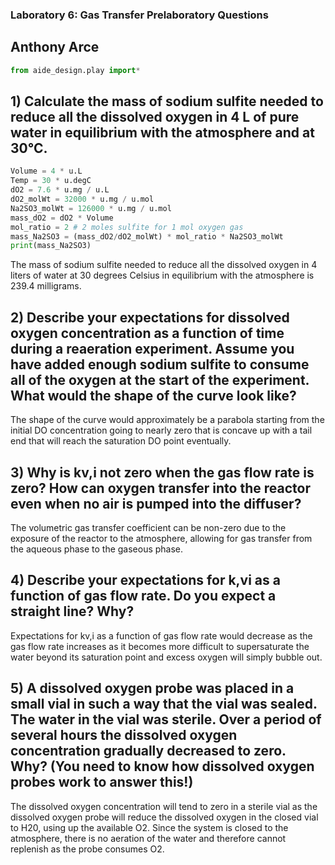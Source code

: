 ### Laboratory 6: Gas Transfer Prelaboratory Questions
## Anthony Arce
```python
from aide_design.play import*
```

## 1)	Calculate the mass of sodium sulfite needed to reduce all the dissolved oxygen in 4 L of pure water in equilibrium with the atmosphere and at 30°C.

```Python
Volume = 4 * u.L
Temp = 30 * u.degC
dO2 = 7.6 * u.mg / u.L
dO2_molWt = 32000 * u.mg / u.mol
Na2SO3_molWt = 126000 * u.mg / u.mol
mass_dO2 = dO2 * Volume
mol_ratio = 2 # 2 moles sulfite for 1 mol oxygen gas
mass_Na2SO3 = (mass_dO2/dO2_molWt) * mol_ratio * Na2SO3_molWt
print(mass_Na2SO3)
```
The mass of sodium sulfite needed to reduce all the dissolved oxygen in 4 liters of water at 30 degrees Celsius in equilibrium with the atmosphere is 239.4 milligrams.

## 2)	Describe your expectations for dissolved oxygen concentration as a function of time during a reaeration experiment.  Assume you have added enough sodium sulfite to consume all of the oxygen at the start of the experiment. What would the shape of the curve look like?

The shape of the curve would approximately be a parabola starting from the initial DO concentration going to nearly zero that is concave up with a tail end that will reach the saturation DO point eventually.

## 3)	Why is kv,i  not zero when the gas flow rate is zero? How can oxygen transfer into the reactor even when no air is pumped into the diffuser?

The volumetric gas transfer coefficient can be non-zero due to the exposure of the reactor to the atmosphere, allowing for gas transfer from the aqueous phase to the gaseous phase.


## 4)	Describe your expectations for k,vi  as a function of gas flow rate. Do you expect a straight line? Why?

Expectations for kv,i as a function of gas flow rate would decrease as the gas flow rate increases as it becomes more difficult to supersaturate the water beyond its saturation point and excess oxygen will simply bubble out.

## 5)	A dissolved oxygen probe was placed in a small vial in such a way that the vial was sealed. The water in the vial was sterile. Over a period of several hours the dissolved oxygen concentration gradually decreased to zero. Why? (You need to know how dissolved oxygen probes work to answer this!)

The dissolved oxygen concentration will tend to zero in a sterile vial as the dissolved oxygen probe will reduce the dissolved oxygen in the closed vial to H20, using up the available O2. Since the system is closed to the atmosphere, there is no aeration of the water and therefore cannot replenish as the probe consumes O2.
